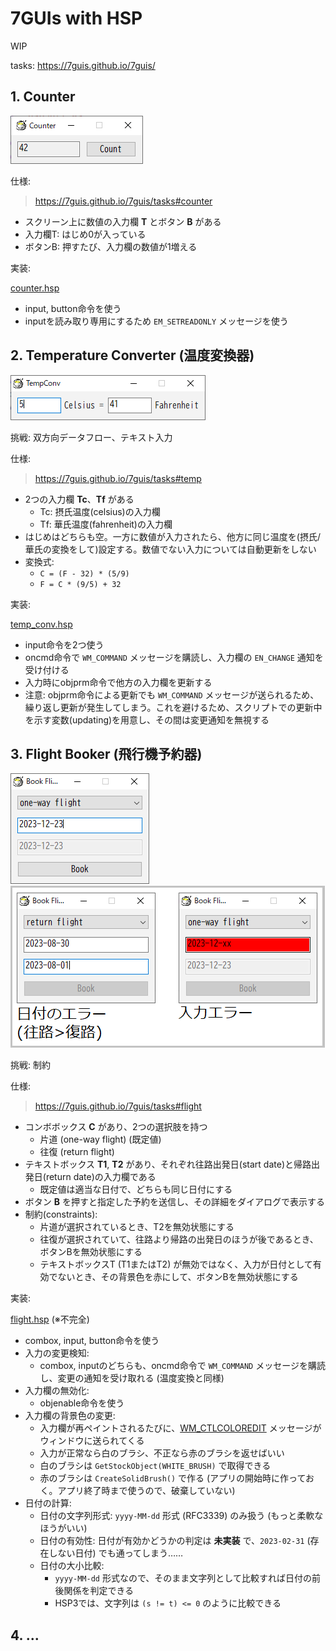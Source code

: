 # 7GUIs with HSP

WIP

tasks: https://7guis.github.io/7guis/

## 1. Counter

![counter screenshot](docs/images/counter.png)

仕様:

> https://7guis.github.io/7guis/tasks#counter

- スクリーン上に数値の入力欄 **T** とボタン **B** がある
- 入力欄T: はじめ0が入っている
- ボタンB: 押すたび、入力欄の数値が1増える

実装:

[counter.hsp](./counter.hsp)

- input, button命令を使う
- inputを読み取り専用にするため `EM_SETREADONLY` メッセージを使う

## 2. Temperature Converter (温度変換器)

![temp_conv screenshot](docs/images/temp_conv.png)

挑戦: 双方向データフロー、テキスト入力

仕様:

> https://7guis.github.io/7guis/tasks#temp

- 2つの入力欄 **Tc**、**Tf** がある
    - Tc: 摂氏温度(celsius)の入力欄
    - Tf: 華氏温度(fahrenheit)の入力欄
- はじめはどちらも空。一方に数値が入力されたら、他方に同じ温度を(摂氏/華氏の変換をして)設定する。数値でない入力については自動更新をしない
- 変換式:
    - `C = (F - 32) * (5/9)`
    - `F = C * (9/5) + 32`

実装:

[temp_conv.hsp](temp_conv.hsp)

- input命令を2つ使う
- oncmd命令で `WM_COMMAND` メッセージを購読し、入力欄の `EN_CHANGE` 通知を受け付ける
- 入力時にobjprm命令で他方の入力欄を更新する
- 注意: objprm命令による更新でも `WM_COMMAND` メッセージが送られるため、繰り返し更新が発生してしまう。これを避けるため、スクリプトでの更新中を示す変数(updating)を用意し、その間は変更通知を無視する

## 3. Flight Booker (飛行機予約器)

![flight screenshot (default state)](docs/images/flight.png)
![flight screenshot (bad states)](docs/images/flight_bad.png)

挑戦: 制約

仕様:

> https://7guis.github.io/7guis/tasks#flight

- コンボボックス **C** があり、2つの選択肢を持つ
    - 片道 (one-way flight) (既定値)
    - 往復 (return flight)
- テキストボックス **T1**, **T2** があり、それぞれ往路出発日(start date)と帰路出発日(return date)の入力欄である
    - 既定値は適当な日付で、どちらも同じ日付にする
- ボタン **B** を押すと指定した予約を送信し、その詳細をダイアログで表示する
- 制約(constraints):
    - 片道が選択されているとき、T2を無効状態にする
    - 往復が選択されていて、往路より帰路の出発日のほうが後であるとき、ボタンBを無効状態にする
    - テキストボックスT (T1またはT2) が無効ではなく、入力が日付として有効でないとき、その背景色を赤にして、ボタンBを無効状態にする

実装:

[flight.hsp](flight.hsp) (※不完全)

- combox, input, button命令を使う
- 入力の変更検知:
    - combox, inputのどちらも、oncmd命令で `WM_COMMAND` メッセージを購読し、変更の通知を受け取れる (温度変換と同様)
- 入力欄の無効化:
    - objenable命令を使う
- 入力欄の背景色の変更:
    - 入力欄が再ペイントされるたびに、[WM_CTLCOLOREDIT] メッセージがウィンドウに送られてくる
    - 入力が正常なら白のブラシ、不正なら赤のブラシを返せばいい
    - 白のブラシは `GetStockObject(WHITE_BRUSH)` で取得できる
    - 赤のブラシは `CreateSolidBrush()` で作る
        (アプリの開始時に作っておく。アプリ終了時まで使うので、破棄していない)
- 日付の計算:
    - 日付の文字列形式:
        `yyyy-MM-dd` 形式 (RFC3339) のみ扱う
        (もっと柔軟なほうがいい)
    - 日付の有効性: 日付が有効かどうかの判定は **未実装** で、`2023-02-31` (存在しない日付) でも通ってしまう……
    - 日付の大小比較:
        - `yyyy-MM-dd` 形式なので、そのまま文字列として比較すれば日付の前後関係を判定できる
        - HSP3では、文字列は `(s != t) <= 0` のように比較できる

## 4. ...



[WM_CTLCOLOREDIT]: https://learn.microsoft.com/en-us/windows/win32/controls/wm-ctlcoloredit
